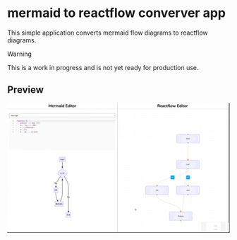# mermaid to reactflow converver app

This simple application converts mermaid flow diagrams to reactflow diagrams.

> [!WARNING]  
> This is a work in progress and is not yet ready for production use.


## Preview

![Preview](./client/src/assets/images/mermaid-to-reactflow-converter-preview.gif)